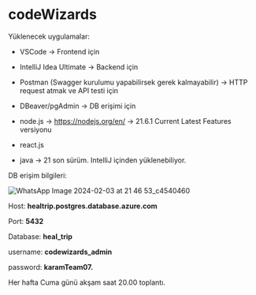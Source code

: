 # codeWizards

Yüklenecek uygulamalar:
- VSCode -> Frontend için
- IntelliJ Idea Ultimate -> Backend için
- Postman (Swagger kurulumu yapabilirsek gerek kalmayabilir) -> HTTP request atmak ve API testi için
- DBeaver/pgAdmin -> DB erişimi için

- node.js -> https://nodejs.org/en/ -> 21.6.1 Current Latest Features versiyonu
- react.js
- java -> 21 son sürüm. IntelliJ içinden yüklenebiliyor.


DB erişim bilgileri:

![WhatsApp Image 2024-02-03 at 21 46 53_c4540460](https://github.com/atkaksoy501/HealTrip/assets/72624958/c104ff70-28bc-4a62-bbc0-621a804c59dc)

Host: 
**healtrip.postgres.database.azure.com**

Port:
**5432**

Database:
**heal_trip**

username:
**codewizards_admin**

password:
**karamTeam07.**

Her hafta Cuma günü akşam saat 20.00 toplantı.
